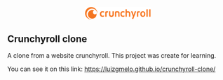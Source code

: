 <p style="text-align: center;">
    <img src="img/crunchyroll-horizontal-logo.png" style="width: 150px;"></img>
</p>

## Crunchyroll clone

A clone from a website crunchyroll.
This project was create for learning.

You can see it on this link: https://luizgmelo.github.io/crunchyroll-clone/
